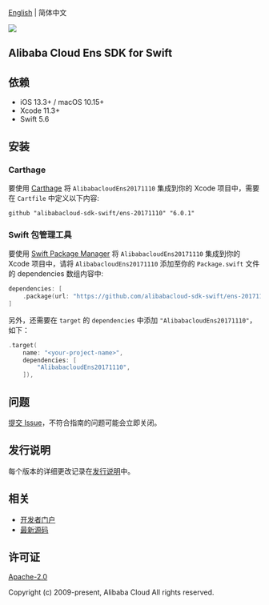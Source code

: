 [English](README.md) | 简体中文

![](https://aliyunsdk-pages.alicdn.com/icons/AlibabaCloud.svg)

## Alibaba Cloud Ens SDK for Swift

## 依赖

- iOS 13.3+ / macOS 10.15+
- Xcode 11.3+
- Swift 5.6

## 安装

### Carthage

要使用 [Carthage](https://github.com/Carthage/Carthage) 将 `AlibabacloudEns20171110` 集成到你的 Xcode 项目中，需要在 `Cartfile` 中定义以下内容:

```ogdl
github "alibabacloud-sdk-swift/ens-20171110" "6.0.1"
```

### Swift 包管理工具

要使用 [Swift Package Manager](https://swift.org/package-manager/) 将 `AlibabacloudEns20171110` 集成到你的 Xcode 项目中，请将 `AlibabacloudEns20171110` 添加至你的 `Package.swift` 文件的 dependencies 数组内容中:

```swift
dependencies: [
    .package(url: "https://github.com/alibabacloud-sdk-swift/ens-20171110.git", from: "6.0.1")
]
```

另外，还需要在 `target` 的 `dependencies` 中添加 `"AlibabacloudEns20171110"`，如下：

```swift
.target(
    name: "<your-project-name>",
    dependencies: [
        "AlibabacloudEns20171110",
    ]),
```

## 问题

[提交 Issue](https://github.com/alibabacloud-sdk-swift/ens-20171110/issues/new)，不符合指南的问题可能会立即关闭。

## 发行说明

每个版本的详细更改记录在[发行说明](./ChangeLog.txt)中。

## 相关

* [开发者门户](https://next.api.aliyun.com/home)
* [最新源码](https://github.com/alibabacloud-sdk-swift/ens-20171110)

## 许可证

[Apache-2.0](http://www.apache.org/licenses/LICENSE-2.0)

Copyright (c) 2009-present, Alibaba Cloud All rights reserved.
